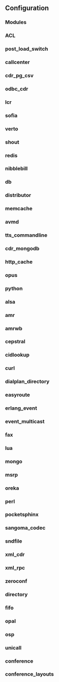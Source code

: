 ## Configuration

### Modules

### ACL

### post_load_switch

### callcenter

### cdr_pg_csv

### odbc_cdr

### lcr

### sofia

### verto

### shout

### redis

### nibblebill

### db

### distributor

### memcache

### avmd

### tts_commandline

### cdr_mongodb

### http_cache

### opus

### python

### alsa

### amr

### amrwb

### cepstral

### cidlookup

### curl

### dialplan_directory

### easyroute

### erlang_event

### event_multicast

### fax

### lua

### mongo

### msrp

### oreka

### perl

### pocketsphinx

### sangoma_codec

### sndfile

### xml_cdr

### xml_rpc

### zeroconf

### directory

### fifo

### opal

### osp

### unicall

### conference

### conference_layouts
